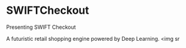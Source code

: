 # SWIFTCheckout
Presenting SWIFT Checkout

A futuristic retail shopping engine powered by Deep Learning.
<img sr